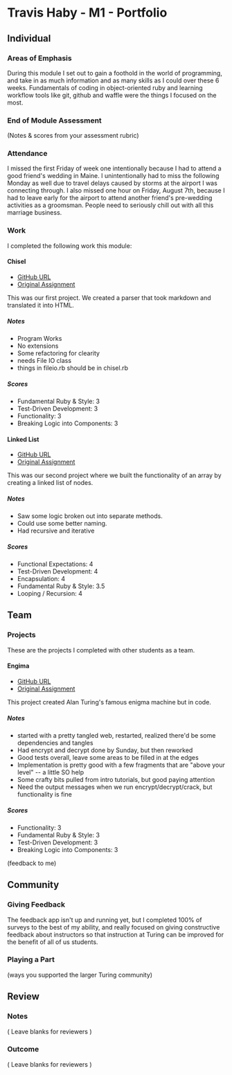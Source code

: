 # Travis Haby - M1 - Portfolio

## Individual

### Areas of Emphasis

During this module I set out to gain a foothold in the world of programming,
and take in as much information and as many skills as I could over these
6 weeks. Fundamentals of coding in object-oriented ruby and learning workflow
tools like git, github and waffle were the things I focused on the most.

### End of Module Assessment

(Notes & scores from your assessment rubric)

### Attendance

I missed the first Friday of week one intentionally because I had to attend
a good friend's wedding in Maine. I unintentionally had to miss the following
Monday as well due to travel delays caused by storms at the airport I was
connecting through. I also missed one hour on Friday, August 7th, because I
had to leave early for the airport to attend another friend's pre-wedding
activities as a groomsman. People need to seriously chill out with all this
marriage business.

### Work

I completed the following work this module:

#### Chisel

* [GitHub URL](https://github.com/travishaby/chisel)
* [Original Assignment](http://tutorials.jumpstartlab.com/projects/chisel.html)

This was our first project. We created a parser that took markdown and
translated it into HTML.

##### Notes

* Program Works
* No extensions
* Some refactoring for clearity
* needs File IO class
* things in fileio.rb should be in chisel.rb

##### Scores

* Fundamental Ruby & Style: 3
* Test-Driven Development: 3
* Functionality: 3
* Breaking Logic into Components: 3

#### Linked List

* [GitHub URL](https://github.com/travishaby/linkedlist.git)
* [Original Assignment](https://github.com/turingschool/challenges/blob/master/linked_lists.markdown)

This was our second project where we built the functionality of an array
by creating a linked list of nodes.

##### Notes

* Saw some logic broken out into separate methods.
* Could use some better naming.
* Had recursive and iterative

##### Scores

* Functional Expectations: 4
* Test-Driven Development: 4
* Encapsulation: 4
* Fundamental Ruby & Style: 3.5
* Looping / Recursion: 4

## Team

### Projects

These are the projects I completed with other students as a team.

#### Engima

* [GitHub URL](https://github.com/travishaby/enigma.git)
* [Original Assignment](https://github.com/turingschool/curriculum/blob/master/source/projects/enigma.markdown)

This project created Alan Turing's famous enigma machine but in code.

##### Notes

* started with a pretty tangled web, restarted, realized there'd be some dependencies
and tangles
* Had encrypt and decrypt done by Sunday, but then reworked
* Good tests overall, leave some areas to be filled in at the edges
* Implementation is pretty good with a few fragments that are "above your level" -- a little SO help
* Some crafty bits pulled from intro tutorials, but good paying attention
* Need the output messages when we run encrypt/decrypt/crack, but functionality
is fine

##### Scores

* Functionality: 3
* Fundamental Ruby & Style: 3
* Test-Driven Development: 3
* Breaking Logic into Components: 3

(feedback to me)

## Community

### Giving Feedback

The feedback app isn't up and running yet, but I completed 100% of surveys to
the best of my ability, and really focused on giving constructive feedback
about instructors so that instruction at Turing can be improved for the benefit
of all of us students.

### Playing a Part

(ways you supported the larger Turing community)

## Review

### Notes

( Leave blanks for reviewers )

### Outcome

( Leave blanks for reviewers )

